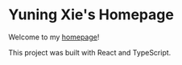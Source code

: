 
# Yuning Xie's Homepage
Welcome to my [homepage](https://xiexixixi.github.io/yxhp/)!

This project was built with React and TypeScript.